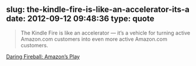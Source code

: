 slug: the-kindle-fire-is-like-an-accelerator-its-a
date: 2012-09-12 09:48:36
type: quote
---

> The Kindle Fire is like an accelerator — it’s a vehicle for turning active Amazon.com customers into even more active Amazon.com customers.

[Daring Fireball: Amazon’s Play](http://daringfireball.net/2012/09/amazons_play)
